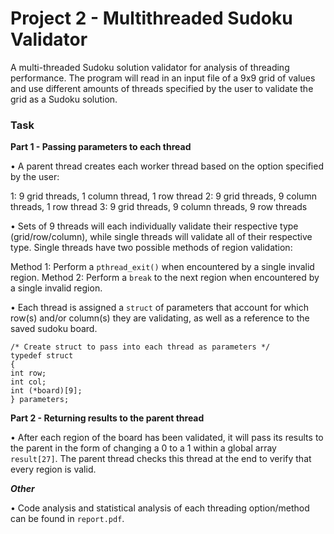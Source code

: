 # Project 2 - Multithreaded Sudoku Validator

A multi-threaded Sudoku solution validator for analysis of threading performance. The program will read in an input file of a 9x9 grid of values and use different amounts of threads specified by the user to validate the grid as a Sudoku solution.

### Task

**Part 1 - Passing parameters to each thread**

• A parent thread creates each worker thread based on the option specified by the user:

1: 9 grid threads, 1 column thread, 1 row thread
2: 9 grid threads, 9 column threads, 1 row thread
3: 9 grid threads, 9 column threads, 9 row threads

• Sets of 9 threads will each individually validate their respective type (grid/row/column), while single threads will validate all of their respective type. Single threads have two possible methods of region validation:

Method 1: Perform a ```pthread_exit()``` when encountered by a single invalid region.
Method 2: Perform a ```break``` to the next region when encountered by a single invalid region.

• Each thread is assigned a ```struct``` of parameters that account for which row(s) and/or column(s) they are validating, as well as a reference to the saved sudoku board.

```
/* Create struct to pass into each thread as parameters */ 
typedef struct
{
int row;
int col;
int (*board)[9];
} parameters;
```

**Part 2 - Returning results to the parent thread**

• After each region of the board has been validated, it will pass its results to the parent in the form of changing a 0 to a 1 within a global array ```result[27]```. The parent thread checks this thread at the end to verify that every region is valid.

***Other***

• Code analysis and statistical analysis of each threading option/method can be found in ```report.pdf```.

